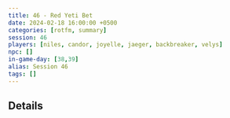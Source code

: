 ```yaml
---
title: 46 - Red Yeti Bet
date: 2024-02-18 16:00:00 +0500
categories: [rotfm, summary]
session: 46
players: [niles, candor, joyelle, jaeger, backbreaker, velys]
npc: []
in-game-day: [38,39]
alias: Session 46
tags: []
---
```


## Details